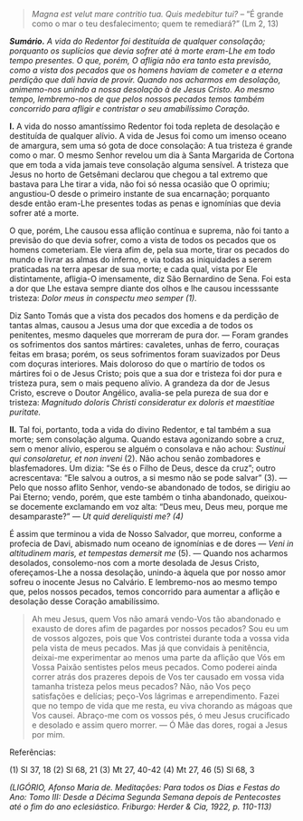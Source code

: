 > *Magna est velut mare contritio tua. Quis medebitur tui?* – “É grande como o mar o teu desfalecimento; quem te remediará?” (Lm 2, 13)

***Sumário.** A vida do Redentor foi destituída de qualquer consolação; porquanto os suplícios que devia sofrer até à morte eram-Lhe em todo tempo presentes. O que, porém, O afligia não era tanto esta previsão, como a vista dos pecados que os homens haviam de cometer e a eterna perdição que dali havia de provir. Quando nos acharmos em desolação, animemo-nos unindo a nossa desolação à de Jesus Cristo. Ao mesmo tempo, lembremo-nos de que pelos nossos pecados temos também concorrido para afligir e contristar o seu amabilíssimo Coração.*

**I.** A vida do nosso amantíssimo Redentor foi toda repleta de desolação e destituída de qualquer alívio. A vida de Jesus foi como um imenso oceano de amargura, sem uma só gota de doce consolação: A tua tristeza é grande como o mar. O mesmo Senhor revelou um dia à Santa Margarida de Cortona que em toda a vida jamais teve consolação alguma sensível. A tristeza que Jesus no horto de Getsêmani declarou que chegou a tal extremo que bastava para Lhe tirar a vida, não foi só nessa ocasião que O oprimiu; angustiou-O desde o primeiro instante de sua encarnação; porquanto desde então eram-Lhe presentes todas as penas e ignomínias que devia sofrer até a morte.

O que, porém, Lhe causou essa aflição contínua e suprema, não foi tanto a previsão do que devia sofrer, como a vista de todos os pecados que os homens cometeriam. Ele viera afim de, pela sua morte, tirar os pecados do mundo e livrar as almas do inferno, e via todas as iniquidades a serem praticadas na terra apesar de sua morte; e cada qual, vista por Ele distintamente, afligia-O imensamente, diz São Bernardino de Sena. Foi esta a dor que Lhe estava sempre diante dos olhos e lhe causou incesssante tristeza: *Dolor meus in conspectu meo semper (1).*

Diz Santo Tomás que a vista dos pecados dos homens e da perdição de tantas almas, causou a Jesus uma dor que excedia a de todos os penitentes, mesmo daqueles que morreram de pura dor. — Foram grandes os sofrimentos dos santos mártires: cavaletes, unhas de ferro, couraças feitas em brasa; porém, os seus sofrimentos foram suavizados por Deus com doçuras interiores. Mais doloroso do que o martírio de todos os mártires foi o de Jesus Cristo; pois que a sua dor e tristeza foi dor pura e tristeza pura, sem o mais pequeno alívio. A grandeza da dor de Jesus Cristo, escreve o Doutor Angélico, avalia-se pela pureza de sua dor e tristeza: *Magnitudo doloris Christi consideratur ex doloris et maestitiae puritate.*

**II.** Tal foi, portanto, toda a vida do divino Redentor, e tal também a sua morte; sem consolação alguma. Quando estava agonizando sobre a cruz, sem o menor alívio, esperou se alguém o consolava e não achou: *Sustinui qui consolaretur, et non inveni* (2). Não achou senão zombadores e blasfemadores. Um dizia: “Se és o Filho de Deus, desce da cruz”; outro acrescentava: “Ele salvou a outros, a si mesmo não se pode salvar” (3). — Pelo que nosso aflito Senhor, vendo-se abandonado de todos, se dirigiu ao Pai Eterno; vendo, porém, que este também o tinha abandonado, queixou-se docemente exclamando em voz alta: “Deus meu, Deus meu, porque me desamparaste?” — *Ut quid dereliquisti me? (4)*

É assim que terminou a vida de Nosso Salvador, que morreu, conforme a profecia de Davi, abismado num oceano de ignomínias e de dores — *Veni in altitudinem maris, et tempestas demersit me* (5). — Quando nos acharmos desolados, consolemo-nos com a morte desolada de Jesus Cristo, ofereçamos-Lhe a nossa desolação, unindo-a àquela que por nosso amor sofreu o inocente Jesus no Calvário. E lembremo-nos ao mesmo tempo que, pelos nossos pecados, temos concorrido para aumentar a aflição e desolação desse Coração amabilíssimo.

> Ah meu Jesus, quem Vos não amará vendo-Vos tão abandonado e exausto de dores afim de pagardes por nossos pecados? Sou eu um de vossos algozes, pois que Vos contristei durante toda a vossa vida pela vista de meus pecados. Mas já que convidais à penitência, deixai-me experimentar ao menos uma parte da aflição que Vós em Vossa Paixão sentistes pelos meus pecados. Como poderei ainda correr atrás dos prazeres depois de Vos ter causado em vossa vida tamanha tristeza pelos meus pecados? Não, não Vos peço satisfações e delícias; peço-Vos lágrimas e arrependimento. Fazei que no tempo de vida que me resta, eu viva chorando as mágoas que Vos causei. Abraço-me com os vossos pés, ó meu Jesus crucificado e desolado e assim quero morrer. — Ó Mãe das dores, rogai a Jesus por mim.

Referências:

\(1\) Sl 37, 18 (2) Sl 68, 21 (3) Mt 27, 40-42 (4) Mt 27, 46 (5) Sl 68, 3

*(LIGÓRIO, Afonso Maria de. Meditações: Para todos os Dias e Festas do Ano: Tomo III: Desde a Décima Segunda Semana depois de Pentecostes até o fim do ano eclesiástico. Friburgo: Herder & Cia, 1922, p. 110-113)*
